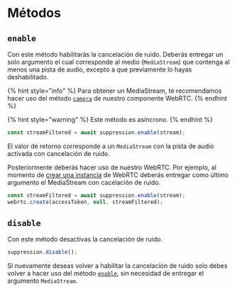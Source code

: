 # Métodos

## `enable`

Con este método habilitarás la cancelación de ruido. Deberás entregar un solo argumento el cual corresponde al medio (`MediaStream`) que contenga al menos una pista de audio, excepto a que previamente lo hayas deshabilitado.

{% hint style="info" %}
Para obtener un MediaStream, te recomendamos hacer uso del método [`camera`](../../componentes-web/webrtc/metodos.md#camera) de nuestro componente WebRTC.
{% endhint %}

{% hint style="warning" %}
Este método es asíncrono.
{% endhint %}

```javascript
const streamFiltered = await suppression.enable(stream);
```

El valor de retorno corresponde a un `MediaStream` con la pista de audio activada con cancelación de ruido.

Posteriormente deberás hacer uso de nuestro WebRTC. Por ejemplo, al momento de [crear una instancia](../webrtc/metodos.md#create) de WebRTC deberás entregar como último argumento el MediaStream con cacelación de ruido.

```javascript
const streamFiltered = await suppression.enable(stream);
webrtc.create(accessToken, null, streamFiltered);
```

## `disable`

Con este método desactivas la cancelación de ruido.

```javascript
suppression.disable();
```

Si nuevamente deseas volver a habilitar la cancelación de ruido solo debes volver a hacer uso del método [`enable`](metodos.md#enable), sin necesidad de entregar el argumento `MediaStream`.
